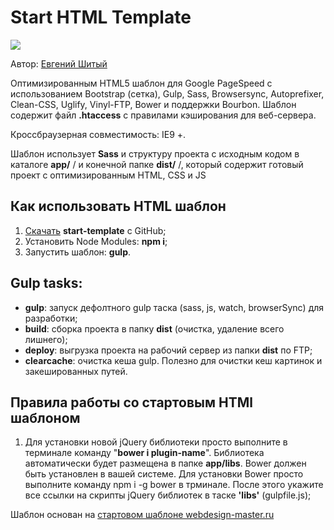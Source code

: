 <h1>Start HTML Template</h1>

<p>
	<img src="http://4.bp.blogspot.com/-cbJwMFZQkP0/VlLva-AtPFI/AAAAAAAAA0M/ShnxDDLujqE/s1600/hd-wallpapers-desktop%2B%252812%2529.jpg">
</p>

<p>Автор: <a href="http://portfolio.pool-school.kiev.ua/" target="_blank">Евгений Шитый</a>

<p>Оптимизированным HTML5 шаблон для Google PageSpeed ​​с использованием Bootstrap (сетка), Gulp, Sass, Browsersync, Autoprefixer, Clean-CSS, Uglify, Vinyl-FTP, Bower и поддержки Bourbon. Шаблон содержит файл <strong>.htaccess</strong> с правилами кэширования для веб-сервера.</p>

<p>Кроссбраузерная совместимость: IE9 +.</p>

<p>Шаблон использует <strong>Sass</strong> и структуру проекта с исходным кодом в каталоге <strong>app/</strong> / и конечной папке <strong>dist/</strong> /, который содержит готовый проект с оптимизированным HTML, CSS и JS</p>

<h2>Как использовать HTML шаблон</h2>

<ol>
	<li><a href="https://github.com/Jenya476/start_template.git">Скачать</a> <strong>start-template</strong> с GitHub;</li>
	<li>Установить Node Modules: <strong>npm i</strong>;</li>
	<li>Запустить шаблон: <strong>gulp</strong>.</li>
</ol>

<h2>Gulp tasks:</h2>

<ul>
	<li><strong>gulp</strong>: запуск дефолтного gulp таска (sass, js, watch, browserSync) для разработки;</li>
	<li><strong>build</strong>: сборка проекта в папку <strong>dist</strong> (очистка, удаление всего лишнего);</li>
	<li><strong>deploy</strong>: выгрузка проекта на рабочий сервер из папки <strong>dist</strong> по FTP;</li>
	<li><strong>clearcache</strong>: очистка кеша gulp. Полезно для очистки кеш картинок и закешированных путей.</li>
</ul>

<h2>Правила работы со стартовым HTMl шаблоном</h2>

<ol>
	<li>Для установки новой jQuery библиотеки просто выполните в терминале команду  "<strong>bower i plugin-name</strong>". Библиотека автоматически будет размещена в папке <strong>app/libs</strong>. Bower должен быть установлен в вашей системе. Для установки Bower просто выполните команду npm i -g bower в трминале. После этого укажите все ссылки на скрипты jQuery библиотек в таске <strong>'libs'</strong> (gulpfile.js);</li>
</ol>

<p>Шаблон основан на <a href="http://webdesign-master.ru/blog/tools/2016-08-19-optimizedhtml.html" target="_blank">стартовом шаблоне webdesign-master.ru</a>